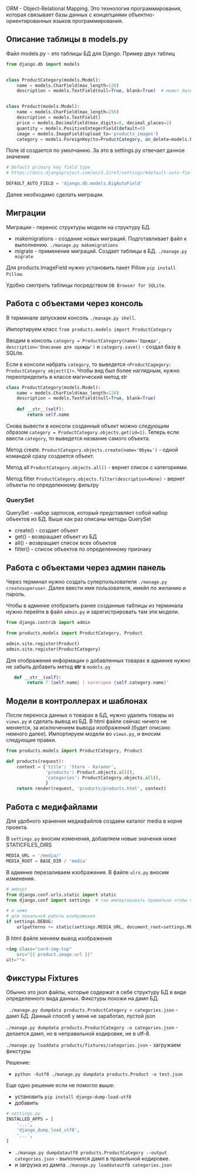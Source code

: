 ORM - Object-Relational Mapping. Это технология программирования, которая связывает базы данных с концепциями объектно-ориентированных языков программирования.

## Описание таблицы в models.py
Файл models.py - это таблицы БД для Django.
Пример двух таблиц
```python
from django.db import models


class ProductCategory(models.Model):
    name = models.CharField(max_length=128)
    description = models.TextField(null=True, blank=True)  # может быть пустым


class Product(models.Model):
    name = models.CharField(max_length=256)
    description = models.TextField()
    price = models.DecimalField(max_digits=8, decimal_places=2)
    quantity = models.PositiveIntegerField(default=0)
    image = models.ImageField(upload_to='products_images')
    category = models.ForeignKey(to=ProductCategory, on_delete=models.PROTECT)
```
Поле id создается по умолчанию. За это в settings.py отвечает данное значение
```python
# Default primary key field type
# https://docs.djangoproject.com/en/3.2/ref/settings/#default-auto-field

DEFAULT_AUTO_FIELD = 'django.db.models.BigAutoField'
```
Далее необходимо сделать миграции.

## Миграции
Миграции - перенос структуры модели на структуру БД.
- makemigrations - создание новых миграций. Подготавливает файл к выполнению. `./manage.py makemigrations`
- migrate - применение миграций. Создает таблицы в БД. `./manage.py migrate`

Для products.ImageField нужно установить пакет Pillow `pip install Pillow`.

Удобно смотреть таблицы посредством `DB Browser for SQLite`.

## Работа с объектами через консоль
В терминале запускаем консоль `./manage.py shell`.

Импортируем класс
`from products.models import ProductCategory`

Вводим в консоль
`category = ProductCategory(name='Одежда', description='Описание для одежды')` и `category.save()` - создал базу в SQLite.

Если в консоли набрать `category`, то выведется `<ProductCagegory: ProductCategory object(1)>`. Чтобы вид был более наглядным, нужно переопределить в классе магический метод str
```python
class ProductCategory(models.Model):
    name = models.CharField(max_length=128)
    description = models.TextField(null=True, blank=True)
    
    def __str__(self):
        return self.name
```
Снова вывести в консоли созданный объект можно следующим образом `category = ProductCategory.objects.get(id=1)`. Теперь если ввести `category`, то выведется название самого объекта.

Метод create. 
`ProductCategory.objects.create(name='Обувь')` - одной командой сразу создается объект.

Метод all
`ProductCategory.objects.all()` - вернет список с категориями.

Метод filter
`ProductCategory.objects.filter(description=None)` - вернет объекты по определенному фильтру

### QuerySet
QuerySet - набор зарпосов, который представляет собой набор объектов из БД.
Выше как раз описаны методы QuerySet
- create() - создает объект
- get() - возвращает объект из БД
- all() - возвращает список всех объектов
- filter() - список объектов по определенному признаку


## Работа с объектами через админ панель
Через терминал нужно создать суперпользователя `./manage.py createsuperuser`. Далее ввести имя пользователя, имейл по желанию и пароль.

Чтобы в админке отобразить ранее созданные таблицы из терминала нужно перейти в файл `admin.py` и зарегистрировать там эти модели.
```python
from django.contrib import admin

from products.models import ProductCategory, Product

admin.site.register(Product)
admin.site.register(ProductCategory)
```
Для отображения информации о добавленных товарах в админке нужно не забыть добавить метод __str__ в `models.py`
```python
   def __str__(self):
        return f'{self.name} | категория {self.category.name}'
```

## Модели в контроллерах и шаблонах
После переноса данных о товарах в БД, нужно удалить товары из `views.py` и сделать вывод из БД. В html файле сейчас ничего не меняется, за исключением вывода изображений (будет описано немного далее). Импортируем модели во `views.py`, и вносим следующие правки.
```python
from products.models import ProductCategory, Product

def products(request):
    context = {'title': 'Store - Каталог',
               'products': Product.objects.all(),
               'categories': ProductCategory.objects.all(),
               }
    return render(request, 'products/products.html', context)
```
## Работа с медифайлами
Для удобного хранения медиафайлов создаем каталог media в корне проекта.

В `settings.py` вносим изменения, добавляем новые значения ниже STATICFILES_DIRS
```python
MEDIA_URL = '/media/'
MEDIA_ROOT = BASE_DIR / 'media'
```
В админке перезаливаем изображения. В файле `ulrs.py` вносим изменения.
```python
# импорт
from django.conf.urls.static import static
from django.conf import settings  # так импортировать правильно чтобы подтянулись все настройки

# и ниже
# для локальной работы изображения
if settings.DEBUG:
    urlpatterns += static(settings.MEDIA_URL, document_root=settings.MEDIA_ROOT)
```
В html файле меняем вывод изображения
```html
<img class="card-img-top"
    src="{{ product.image.url }}"
alt="">
```

## Фикстуры Fixtures
Обычно это json файлы, которые содержат в себе структуру БД в виде определенного вида данных. Фикстуры похожи на дамп БД.

` ./manage.py dumpdata products.ProductCategory > categories.json` - дамп БД. Данный способ у меня не заработал, пустой json

`./manage.py dumpdata products.ProductCategory -o categories.json` - делается дамп, но в неправильной кодировке, не в utf-8.

`./manage.py loaddata products/fixtures/categories.json` - загружаем фикстуры

Решение:
- `python -Xutf8 ./manage.py dumpdata products.Product -o test.json`

Еще одно решение если не помогло выше:
- установить `pip install django-dump-load-utf8`
- добавить
```python
# settings.py
INSTALLED_APPS = [
    '...',
    'django_dump_load_utf8',
    '...',
]
```
- `./manage.py dumpdatautf8 products.ProductCategory --output categories.json` - выполнился дамп в правильной кодировке.
- и загрузка из дампа `./manage.py loaddatautf8 categories.json`

